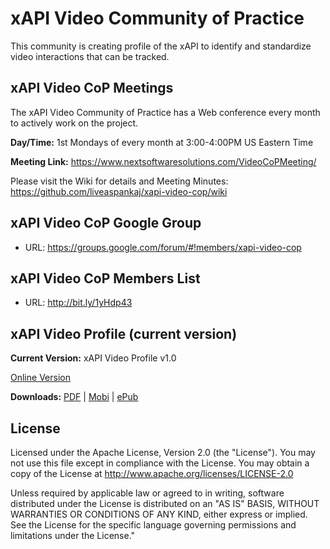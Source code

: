 # xAPI Video Community of Practice

This community is creating profile of the xAPI to identify and standardize video interactions that can be tracked.

## xAPI Video CoP Meetings

The xAPI Video Community of Practice has a Web conference every month to actively work on the project.

**Day/Time:** 1st Mondays of every month at 3:00-4:00PM US Eastern Time<Br>

**Meeting Link:** https://www.nextsoftwaresolutions.com/VideoCoPMeeting/ 

Please visit the Wiki for details and Meeting Minutes:  
https://github.com/liveaspankaj/xapi-video-cop/wiki

## xAPI Video CoP Google Group

* URL: https://groups.google.com/forum/#!members/xapi-video-cop


## xAPI Video CoP Members List

* URL: http://bit.ly/1yHdp43 


## xAPI Video Profile (current version)

<b>Current Version:</b> xAPI Video Profile v1.0

[Online Version](https://liveaspankaj.gitbooks.io/xapi-video-profile/content/SUMMARY.html) 

<b>Downloads:</b> [PDF](https://www.gitbook.com/download/pdf/book/liveaspankaj/xapi-video-profile) | [Mobi](https://www.gitbook.com/download/mobi/book/liveaspankaj/xapi-video-profile) | [ePub](https://www.gitbook.com/download/epub/book/liveaspankaj/xapi-video-profile) 

## License
Licensed under the Apache License, Version 2.0 (the "License"). You may not use this file except in compliance with the License. You may obtain a copy of the License at http://www.apache.org/licenses/LICENSE-2.0

Unless required by applicable law or agreed to in writing, software distributed under the License is distributed on an "AS IS" BASIS, WITHOUT WARRANTIES OR CONDITIONS OF ANY KIND, either express or implied. See the License for the specific language governing permissions and limitations under the License."



